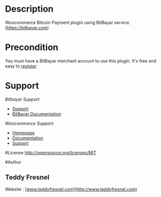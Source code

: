 # Description
Woocommerce Bitcoin Payment plugin using BitBayar service. (https://bitbayar.com)

# Precondition
You must have a BitBayar merchant account to use this plugin. It's free and easy to [register](https://bitbayar.com/register).

# Support
*Bitbayar Support*
* [Support](https://bitbayar.com/support)
* [BitBayar Documentation](https://bitbayar.com/dev)

*Woocommerce Support:*
* [Homepage](http://www.woothemes.com/woocommerce/)
* [Documentation](http://docs.woothemes.com/)
* [Support](https://support.woothemes.com/)


#License
http://opensource.org/licenses/MIT

#Author
## Teddy Fresnel
Website : [www.teddyfresnel.com](http://www.teddyfresnel.com)
